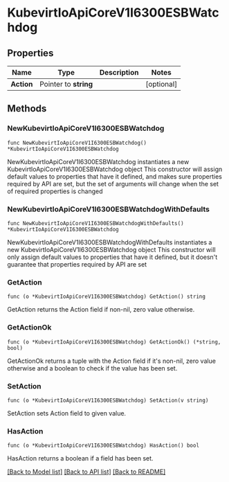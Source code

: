 # KubevirtIoApiCoreV1I6300ESBWatchdog

## Properties

Name | Type | Description | Notes
------------ | ------------- | ------------- | -------------
**Action** | Pointer to **string** |  | [optional] 

## Methods

### NewKubevirtIoApiCoreV1I6300ESBWatchdog

`func NewKubevirtIoApiCoreV1I6300ESBWatchdog() *KubevirtIoApiCoreV1I6300ESBWatchdog`

NewKubevirtIoApiCoreV1I6300ESBWatchdog instantiates a new KubevirtIoApiCoreV1I6300ESBWatchdog object
This constructor will assign default values to properties that have it defined,
and makes sure properties required by API are set, but the set of arguments
will change when the set of required properties is changed

### NewKubevirtIoApiCoreV1I6300ESBWatchdogWithDefaults

`func NewKubevirtIoApiCoreV1I6300ESBWatchdogWithDefaults() *KubevirtIoApiCoreV1I6300ESBWatchdog`

NewKubevirtIoApiCoreV1I6300ESBWatchdogWithDefaults instantiates a new KubevirtIoApiCoreV1I6300ESBWatchdog object
This constructor will only assign default values to properties that have it defined,
but it doesn't guarantee that properties required by API are set

### GetAction

`func (o *KubevirtIoApiCoreV1I6300ESBWatchdog) GetAction() string`

GetAction returns the Action field if non-nil, zero value otherwise.

### GetActionOk

`func (o *KubevirtIoApiCoreV1I6300ESBWatchdog) GetActionOk() (*string, bool)`

GetActionOk returns a tuple with the Action field if it's non-nil, zero value otherwise
and a boolean to check if the value has been set.

### SetAction

`func (o *KubevirtIoApiCoreV1I6300ESBWatchdog) SetAction(v string)`

SetAction sets Action field to given value.

### HasAction

`func (o *KubevirtIoApiCoreV1I6300ESBWatchdog) HasAction() bool`

HasAction returns a boolean if a field has been set.


[[Back to Model list]](../README.md#documentation-for-models) [[Back to API list]](../README.md#documentation-for-api-endpoints) [[Back to README]](../README.md)


